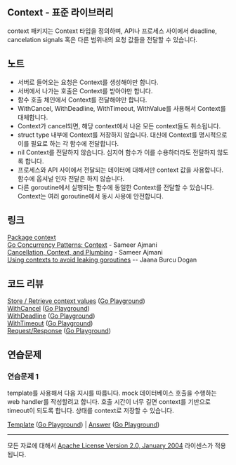 ## Context - 표준 라이브러리

context 패키지는 Context 타입을 정의하며, API나 프로세스 사이에서 deadline, cancelation signals 혹은 다른 범위내의 요청 값들을 전달할 수 있습니다.

## 노트

* 서버로 들어오는 요청은 Context를 생성해야만 합니다.
* 서버에서 나가는 호출은 Context를 받아야만 합니다.
* 함수 호출 체인에서 Context를 전달해야만 합니다.
* WithCancel, WithDeadline, WithTimeout, WithValue를 사용해서 Context를 대체합니다.
* Context가 cancel되면, 해당 context에서 나온 모든 context들도 취소됩니다. 
* struct type 내부에 Context를 저장하지 않습니다. 대신에 Context를 명시적으로 이를 필요로 하는 각 함수에 전달합니다.
* nil Context를 전달하지 않습니다. 심지어 함수가 이를 수용하더라도 전달하지 않도록 합니다. 
* 프로세스와 API 사이에서 전달되는 데이터에 대해서만 context 값을 사용합니다. 함수에 옵셔널 인자 전달은 하지 않습니다.
* 다른 goroutine에서 실행되는 함수에 동일한 Context를 전달할 수 있습니다. Context는 여러 goroutine에서 동시 사용에 안전합니다.

## 링크

[Package context](https://golang.org/pkg/context)  
[Go Concurrency Patterns: Context](https://blog.golang.org/context) - Sameer Ajmani  
[Cancellation, Context, and Plumbing](https://vimeo.com/115309491) - Sameer Ajmani  
[Using contexts to avoid leaking goroutines](http://golang.rakyll.org/leakingctx/) -- Jaana Burcu Dogan  

## 코드 리뷰

[Store / Retrieve context values](example1/example1.go) ([Go Playground](https://play.golang.org/p/a3qXpFsQ8_))  
[WithCancel](example2/example2.go) ([Go Playground](https://play.golang.org/p/YfWzzfDqGu))  
[WithDeadline](example3/example3.go) ([Go Playground](https://play.golang.org/p/WVUdqD0Dan))  
[WithTimeout](example4/example4.go) ([Go Playground](https://play.golang.org/p/m4tdoGvn9i))  
[Request/Response](example5/example5.go) ([Go Playground](https://play.golang.org/p/rrIzSU6-H4))  

## 연습문제

### 연습문제 1

template를 사용해서 다음 지시를 따릅니다. mock 데이터베이스 호출을 수행하는 web handler를 작성할려고 합니다. 호출 시간이 너무 길면 context를 기반으로 timeout이 되도록 합니다. 상태를 context로 저장할 수 있습니다.

[Template](exercises/template1/template1.go) ([Go Playground](https://play.golang.org/p/T05C1L8Mu6)) | 
[Answer](exercises/exercise1/exercise1.go) ([Go Playground](https://play.golang.org/p/2L_DF8-pH7))  
___
모든 자료에 대해서 [Apache License Version 2.0, January 2004](http://www.apache.org/licenses/LICENSE-2.0) 라이센스가 적용됩니다.

